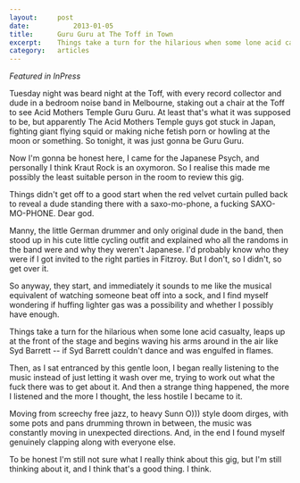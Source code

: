 ```yaml
---
layout:		post
date:			2013-01-05
title:		Guru Guru at The Toff in Town
excerpt:	Things take a turn for the hilarious when some lone acid casualty, leaps up at the front of the stage and begins waving his arms around in the air like Syd Barrett -- if Syd Barrett couldn't dance and was engulfed in flames.
category:	articles
---
```


*Featured in InPress*

Tuesday night was beard night at the Toff, with every record collector and dude in a bedroom noise band in Melbourne, staking out a chair at the Toff to see Acid Mothers Temple Guru Guru. At least that's what it was supposed to be, but apparently The Acid Mothers Temple guys got stuck in Japan, fighting giant flying squid or making niche fetish porn or howling at the moon or something. So tonight, it was just gonna be Guru Guru.

Now I'm gonna be honest here, I came for the Japanese Psych, and personally I think Kraut Rock is an oxymoron. So I realise this made me possibly the least suitable person in the room to review this gig.	
	
Things didn't get off to a good start when the red velvet curtain pulled back to reveal a dude standing there with a saxo-mo-phone, a fucking SAXO-MO-PHONE. Dear god.
			
Manny, the little German drummer and only original dude in the band, then stood up in his cute little cycling outfit and explained who all the randoms in the band were and why they weren't Japanese. I'd probably know who they were if I got invited to the right parties in Fitzroy. But I don't, so I didn't, so get over it.
			
So anyway, they start, and immediately it sounds to me like the musical equivalent of watching someone beat off into a sock, and I find myself wondering if huffing lighter gas was a possibility and whether I possibly have enough.
			
Things take a turn for the hilarious when some lone acid casualty, leaps up at the front of the stage and begins waving his arms around in the air like Syd Barrett -- if Syd Barrett couldn't dance and was engulfed in flames.
			
Then, as I sat entranced by this gentle loon, I began really listening to the music instead of just letting it wash over me, trying to work out what the fuck there was to get about it. And then a strange thing happened, the more I listened and the more I thought, the less hostile I became to it.
			
Moving from screechy free jazz, to heavy Sunn O))) style doom dirges, with some pots and pans drumming thrown in between, the music was constantly moving in unexpected directions. And, in the end I found myself genuinely clapping along with everyone else.
			
To be honest I'm still not sure what I really think about this gig, but I'm still thinking about it, and I think that's a good thing. I think.